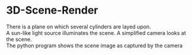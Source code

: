 # 3D-Scene-Render

 There is a plane on which several cylinders are layed upon.<br>
 A sun-like light source illuminates the scene. A simplified camera looks at the scene.<br>
 The python program shows the scene image as captured by the camera
